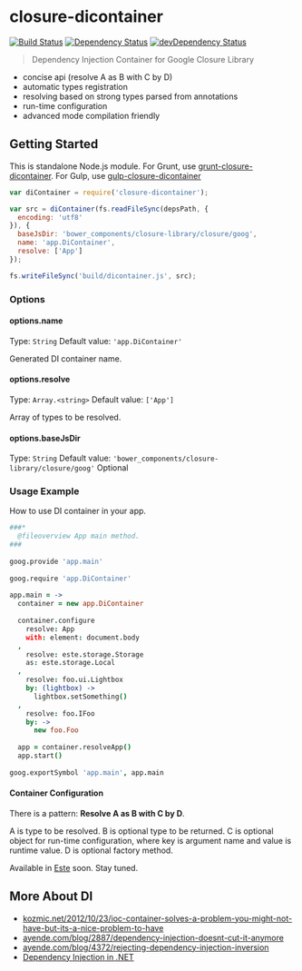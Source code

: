 # closure-dicontainer
[![Build Status](https://secure.travis-ci.org/steida/closure-dicontainer.png?branch=master)](http://travis-ci.org/steida/closure-dicontainer) [![Dependency Status](https://david-dm.org/steida/closure-dicontainer.png)](https://david-dm.org/steida/closure-dicontainer) [![devDependency Status](https://david-dm.org/steida/closure-dicontainer/dev-status.png)](https://david-dm.org/steida/closure-dicontainer#info=devDependencies)

> Dependency Injection Container for Google Closure Library

- concise api (resolve A as B with C by D)
- automatic types registration
- resolving based on strong types parsed from annotations
- run-time configuration
- advanced mode compilation friendly

## Getting Started
This is standalone Node.js module. For Grunt, use [grunt-closure-dicontainer](http://github.com/steida/grunt-closure-dicontainer). For Gulp, use [gulp-closure-dicontainer](http://github.com/steida/gulp-closure-dicontainer)

```js
var diContainer = require('closure-dicontainer');

var src = diContainer(fs.readFileSync(depsPath, {
  encoding: 'utf8'
}), {
  baseJsDir: 'bower_components/closure-library/closure/goog',
  name: 'app.DiContainer',
  resolve: ['App']
});

fs.writeFileSync('build/dicontainer.js', src);
```

### Options

#### options.name
Type: `String`
Default value: `'app.DiContainer'`

Generated DI container name.

#### options.resolve
Type: `Array.<string>`
Default value: `['App']`

Array of types to be resolved.

#### options.baseJsDir
Type: `String`
Default value: `'bower_components/closure-library/closure/goog'`
Optional

### Usage Example

How to use DI container in your app.

```coffee
###*
  @fileoverview App main method.
###
 
goog.provide 'app.main'
 
goog.require 'app.DiContainer'
 
app.main = ->
  container = new app.DiContainer
  
  container.configure
    resolve: App
    with: element: document.body
  ,
    resolve: este.storage.Storage
    as: este.storage.Local
  ,
    resolve: foo.ui.Lightbox
    by: (lightbox) ->
      lightbox.setSomething()
  ,
    resolve: foo.IFoo
    by: ->
      new foo.Foo
 
  app = container.resolveApp()
  app.start()
 
goog.exportSymbol 'app.main', app.main
```

#### Container Configuration

There is a pattern: **Resolve A as B with C by D**.

A is type to be resolved. B is optional type to be returned. C is optional object for run-time
configuration, where key is argument name and value is runtime value. D is optional factory method.

Available in [Este](http://github.com/steida/este) soon. Stay tuned.

## More About DI
  - [kozmic.net/2012/10/23/ioc-container-solves-a-problem-you-might-not-have-but-its-a-nice-problem-to-have](http://kozmic.net/2012/10/23/ioc-container-solves-a-problem-you-might-not-have-but-its-a-nice-problem-to-have)
  - [ayende.com/blog/2887/dependency-injection-doesnt-cut-it-anymore](http://ayende.com/blog/2887/dependency-injection-doesnt-cut-it-anymore)
  - [ayende.com/blog/4372/rejecting-dependency-injection-inversion](http://ayende.com/blog/4372/rejecting-dependency-injection-inversion)
  - [Dependency Injection in .NET](http://www.manning.com/seemann)
